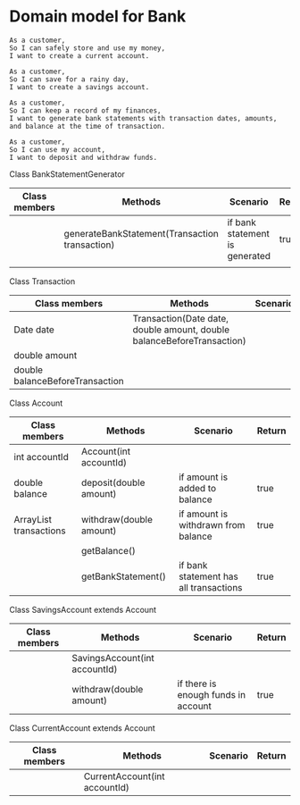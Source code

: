 # Domain model for Bank

```
As a customer,
So I can safely store and use my money,
I want to create a current account.

As a customer,
So I can save for a rainy day,
I want to create a savings account.

As a customer,
So I can keep a record of my finances,
I want to generate bank statements with transaction dates, amounts, and balance at the time of transaction.

As a customer,
So I can use my account,
I want to deposit and withdraw funds.
```
Class BankStatementGenerator

| Class members | Methods                                        | Scenario                       | Return |
|---------------|------------------------------------------------|--------------------------------|--------|
|               | generateBankStatement(Transaction transaction) | if bank statement is generated | true   |
|               |                                                |                                |        |

Class Transaction

| Class members                   | Methods                                                                | Scenario | Return |
|---------------------------------|------------------------------------------------------------------------|----------|--------|
| Date date                       | Transaction(Date date, double amount, double balanceBeforeTransaction) |          |        |
| double amount                   |                                                                        |          |        |
| double balanceBeforeTransaction |                                                                        |          |        |


Class Account

| Class members                       | Methods                 | Scenario                               | Return |
|-------------------------------------|-------------------------|----------------------------------------|--------|
| int accountId                       | Account(int accountId)  |                                        |        |
| double balance                      | deposit(double amount)  | if amount is added to balance          | true   |
| ArrayList<Transaction> transactions | withdraw(double amount) | if amount is withdrawn from balance    | true   |
|                                     | getBalance()            |                                        |        |
|                                     | getBankStatement()      | if bank statement has all transactions | true   |


Class SavingsAccount extends Account

| Class members | Methods                       | Scenario                            | Return |
|---------------|-------------------------------|-------------------------------------|--------|
|               | SavingsAccount(int accountId) |                                     |        |
|               | withdraw(double amount)       | if there is enough funds in account | true   |


Class CurrentAccount extends Account

| Class members | Methods                       | Scenario | Return |
|---------------|-------------------------------|----------|--------|
|               | CurrentAccount(int accountId) |          |        |
